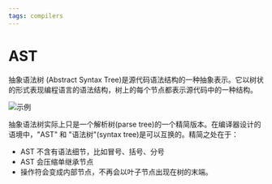 ```yaml
---
tags: compilers
---
```


# AST

抽象语法树 (Abstract Syntax Tree)是源代码语法结构的一种抽象表示。它以树状的形式表现编程语言的语法结构，树上的每个节点都表示源代码中的一种结构。

![示例](https://upload.wikimedia.org/wikipedia/commons/thumb/c/c7/Abstract_syntax_tree_for_Euclidean_algorithm.svg/400px-Abstract_syntax_tree_for_Euclidean_algorithm.svg.png)

抽象语法树实际上只是一个解析树(parse tree)的一个精简版本。在编译器设计的语境中，"AST" 和 "语法树"(syntax tree)是可以互换的。精简之处在于：

- AST 不含有语法细节，比如冒号、括号、分号
- AST 会压缩单继承节点
- 操作符会变成内部节点，不再会以叶子节点出现在树的末端。
